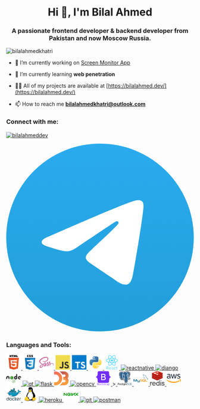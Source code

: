 <h1 align="center">Hi 👋, I'm Bilal Ahmed</h1>
<h3 align="center">A passionate frontend developer & backend developer from Pakistan and now Moscow Russia.</h3>

<p align="left"> <img src="https://komarev.com/ghpvc/?username=bilalahmedkhatri&label=Profile%20views&color=0e75b6&style=flat" alt="bilalahmedkhatri" /> </p>

- 🔭 I’m currently working on [Screen Monitor App](https://github.com/bilalahmedkhatri/ik-mon)

- 🌱 I’m currently learning **web penetration**

- 👨‍💻 All of my projects are available at [https://bilalahmed.dev/](https://bilalahmed.dev/)

- 📫 How to reach me **bilalahmedkhatri@outlook.com**

<h3 align="left">Connect with me:</h3>
<p align="left">
<a href="https://linkedin.com/in/bilalahmeddev" target="blank"><img align="center" src="https://raw.githubusercontent.com/rahuldkjain/github-profile-readme-generator/master/src/images/icons/Social/linked-in-alt.svg" alt="bilalahmeddev" height="30" width="40" /></a>
</p>

<p align="left">
  <svg xmlns="http://www.w3.org/2000/svg" shape-rendering="geometricPrecision" text-rendering="geometricPrecision" image-rendering="optimizeQuality" fill-rule="evenodd" clip-rule="evenodd" viewBox="0 0 512 512"><defs><linearGradient id="prefix__a" gradientUnits="userSpaceOnUse" x1="256" y1="3.84" x2="256" y2="512"><stop offset="0" stop-color="#2AABEE"/><stop offset="1" stop-color="#229ED9"/></linearGradient></defs><circle fill="url(#prefix__a)" cx="256" cy="256" r="256"/><path fill="#fff" d="M115.88 253.3c74.63-32.52 124.39-53.95 149.29-64.31 71.1-29.57 85.87-34.71 95.5-34.88 2.12-.03 6.85.49 9.92 2.98 2.59 2.1 3.3 4.94 3.64 6.93.34 2 .77 6.53.43 10.08-3.85 40.48-20.52 138.71-29 184.05-3.59 19.19-10.66 25.62-17.5 26.25-14.86 1.37-26.15-9.83-40.55-19.27-22.53-14.76-35.26-23.96-57.13-38.37-25.28-16.66-8.89-25.81 5.51-40.77 3.77-3.92 69.27-63.5 70.54-68.9.16-.68.31-3.2-1.19-4.53s-3.71-.87-5.3-.51c-2.26.51-38.25 24.3-107.98 71.37-10.22 7.02-19.48 10.43-27.77 10.26-9.14-.2-26.72-5.17-39.79-9.42-16.03-5.21-28.77-7.97-27.66-16.82.57-4.61 6.92-9.32 19.04-14.14z"/></svg>
</p>

<h3 align="left">Languages and Tools:</h3>


<p align="left"> <a href="https://www.w3.org/
/" target="_blank" rel="noreferrer"> <img src="https://raw.githubusercontent.com/devicons/devicon/master/icons/html5/html5-original-wordmark.svg" alt="html5" width="40" height="40"/> </a> <a href="https://www.w3schools.com/css/" target="_blank" rel="noreferrer"> <img src="https://raw.githubusercontent.com/devicons/devicon/master/icons/css3/css3-original-wordmark.svg" alt="css3" width="40" height="40"/> </a><a href="https://sass-lang.com" target="_blank" rel="noreferrer"> <img src="https://raw.githubusercontent.com/devicons/devicon/master/icons/sass/sass-original.svg" alt="sass" width="40" height="40"/> </a> <a href="https://developer.mozilla.org/en-US/docs/Web/JavaScript" target="_blank" rel="noreferrer"> <img src="https://raw.githubusercontent.com/devicons/devicon/master/icons/javascript/javascript-original.svg" alt="javascript" width="40" height="40"/> </a><a href="https://www.typescriptlang.org/" target="_blank" rel="noreferrer"> <img src="https://raw.githubusercontent.com/devicons/devicon/master/icons/typescript/typescript-original.svg" alt="typescript" width="40" height="40"/> </a> <a href="https://www.python.org" target="_blank" rel="noreferrer"> <img src="https://raw.githubusercontent.com/devicons/devicon/master/icons/python/python-original.svg" alt="python" width="40" height="40"/> </a> <a href="https://reactjs.org/" target="_blank" rel="noreferrer"> <img src="https://raw.githubusercontent.com/devicons/devicon/master/icons/react/react-original-wordmark.svg" alt="react" width="40" height="40"/> </a> <a href="https://reactnative.dev/" target="_blank" rel="noreferrer"> <img src="https://reactnative.dev/img/header_logo.svg" alt="reactnative" width="40" height="40"/> </a> <a href="https://www.djangoproject.com/" target="_blank" rel="noreferrer"> <img src="https://cdn.worldvectorlogo.com/logos/django.svg" alt="django" width="40" height="40"/> </a> <a href="https://nodejs.org" target="_blank" rel="noreferrer"> <img src="https://raw.githubusercontent.com/devicons/devicon/master/icons/nodejs/nodejs-original-wordmark.svg" alt="nodejs" width="40" height="40"/> </a> <a href="https://www.qt.io/" target="_blank" rel="noreferrer"> <img src="https://upload.wikimedia.org/wikipedia/commons/0/0b/Qt_logo_2016.svg" alt="qt" width="40" height="40"/> </a><a href="https://flask.palletsprojects.com/" target="_blank" rel="noreferrer"> <img src="https://www.vectorlogo.zone/logos/pocoo_flask/pocoo_flask-icon.svg" alt="flask" width="40" height="40"/> </a> <a href="https://d3js.org/" target="_blank" rel="noreferrer"> <img src="https://raw.githubusercontent.com/devicons/devicon/master/icons/d3js/d3js-original.svg" alt="d3js" width="40" height="40"/> </a> <a href="https://opencv.org/" target="_blank" rel="noreferrer"> <img src="https://www.vectorlogo.zone/logos/opencv/opencv-icon.svg" alt="opencv" width="40" height="40"/> </a><a href="https://getbootstrap.com" target="_blank" rel="noreferrer"> <img src="https://raw.githubusercontent.com/devicons/devicon/master/icons/bootstrap/bootstrap-plain-wordmark.svg" alt="bootstrap" width="40" height="40"/> </a> ><a href="https://www.postgresql.org" target="_blank" rel="noreferrer"> <img src="https://raw.githubusercontent.com/devicons/devicon/master/icons/postgresql/postgresql-original-wordmark.svg" alt="postgresql" width="40" height="40"/> </a> <a href="https://www.mysql.com/" target="_blank" rel="noreferrer"> <img src="https://raw.githubusercontent.com/devicons/devicon/master/icons/mysql/mysql-original-wordmark.svg" alt="mysql" width="40" height="40"/> </a> <a href="https://redis.io" target="_blank" rel="noreferrer"> <img src="https://raw.githubusercontent.com/devicons/devicon/master/icons/redis/redis-original-wordmark.svg" alt="redis" width="40" height="40"/> </a><a href="https://aws.amazon.com" target="_blank" rel="noreferrer"> <img src="https://raw.githubusercontent.com/devicons/devicon/master/icons/amazonwebservices/amazonwebservices-original-wordmark.svg" alt="aws" width="40" height="40"/> </a><a href="https://www.docker.com/" target="_blank" rel="noreferrer"> <img src="https://raw.githubusercontent.com/devicons/devicon/master/icons/docker/docker-original-wordmark.svg" alt="docker" width="40" height="40"/> </a><a href="https://www.linux.org/" target="_blank" rel="noreferrer"> <img src="https://raw.githubusercontent.com/devicons/devicon/master/icons/linux/linux-original.svg" alt="linux" width="40" height="40"/> </a> <a href="https://heroku.com" target="_blank" rel="noreferrer"> <img src="https://www.vectorlogo.zone/logos/heroku/heroku-icon.svg" alt="heroku" width="40" height="40"/> </a> <a href="https://www.nginx.com" target="_blank" rel="noreferrer"> <img src="https://raw.githubusercontent.com/devicons/devicon/master/icons/nginx/nginx-original.svg" alt="nginx" width="40" height="40"/> </a> <a href="https://git-scm.com/" target="_blank" rel="noreferrer"> <img src="https://www.vectorlogo.zone/logos/git-scm/git-scm-icon.svg" alt="git" width="40" height="40"/> </a> <a href="https://postman.com" target="_blank" rel="noreferrer"> <img src="https://www.vectorlogo.zone/logos/getpostman/getpostman-icon.svg" alt="postman" width="40" height="40"/> </a></p>


